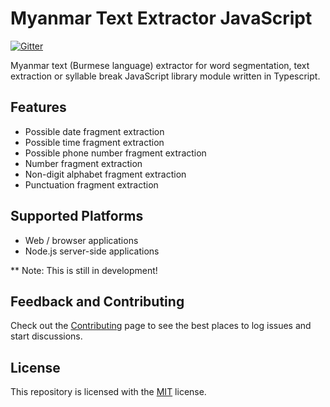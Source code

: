 # Myanmar Text Extractor JavaScript

[![Gitter](https://badges.gitter.im/myanmartools/community.svg)](https://gitter.im/myanmartools/community?utm_source=badge&utm_medium=badge&utm_campaign=pr-badge)

Myanmar text (Burmese language) extractor for word segmentation, text extraction or syllable break JavaScript library module written in Typescript.

## Features

* Possible date fragment extraction
* Possible time fragment extraction
* Possible phone number fragment extraction
* Number fragment extraction
* Non-digit alphabet fragment extraction
* Punctuation fragment extraction

## Supported Platforms

* Web / browser applications
* Node.js server-side applications

** Note: This is still in development!

## Feedback and Contributing

Check out the [Contributing](https://github.com/myanmartools/myanmar-text-extractor-js/blob/master/CONTRIBUTING.md) page to see the best places to log issues and start discussions.

## License

This repository is licensed with the [MIT](https://github.com/myanmartools/myanmar-text-extractor-js/blob/master/LICENSE) license.
